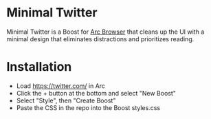 # Minimal Twitter
Minimal Twitter is a Boost for [Arc Browser](https://arc.net/) that cleans up the UI with a minimal design that eliminates distractions and prioritizes reading.

# Installation
- Load https://twitter.com/ in Arc
- Click the + button at the bottom and select "New Boost"
- Select "Style", then "Create Boost"
- Paste the CSS in the repo into the Boost styles.css
